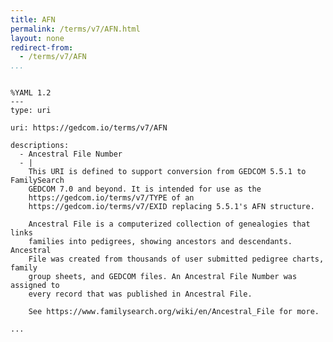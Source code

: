 ```yaml
---
title: AFN
permalink: /terms/v7/AFN.html
layout: none
redirect-from:
  - /terms/v7/AFN
...
```


```

%YAML 1.2
---
type: uri

uri: https://gedcom.io/terms/v7/AFN

descriptions:
  - Ancestral File Number
  - |
    This URI is defined to support conversion from GEDCOM 5.5.1 to FamilySearch
    GEDCOM 7.0 and beyond. It is intended for use as the
    https://gedcom.io/terms/v7/TYPE of an 
    https://gedcom.io/terms/v7/EXID replacing 5.5.1's AFN structure.
    
    Ancestral File is a computerized collection of genealogies that links 
    families into pedigrees, showing ancestors and descendants. Ancestral 
    File was created from thousands of user submitted pedigree charts, family 
    group sheets, and GEDCOM files. An Ancestral File Number was assigned to
    every record that was published in Ancestral File.
    
    See https://www.familysearch.org/wiki/en/Ancestral_File for more.

...

```
